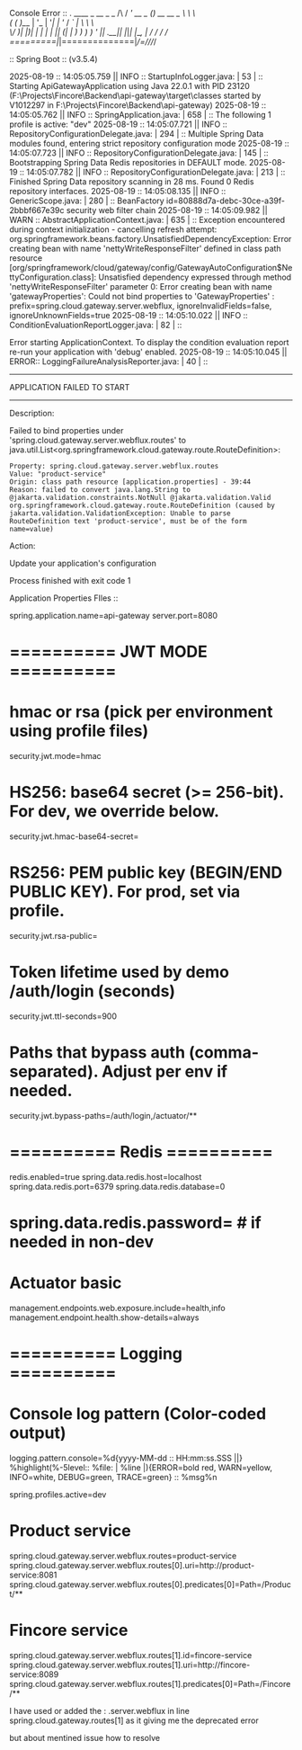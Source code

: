 Console Error ::
  .   ____          _            __ _ _
 /\\ / ___'_ __ _ _(_)_ __  __ _ \ \ \ \
( ( )\___ | '_ | '_| | '_ \/ _` | \ \ \ \
 \\/  ___)| |_)| | | | | || (_| |  ) ) ) )
  '  |____| .__|_| |_|_| |_\__, | / / / /
 =========|_|==============|___/=/_/_/_/

 :: Spring Boot ::                (v3.5.4)

2025-08-19 :: 14:05:05.759 || INFO :: StartupInfoLogger.java: | 53 | ::  Starting ApiGatewayApplication using Java 22.0.1 with PID 23120 (F:\Projects\Fincore\Backend\api-gateway\target\classes started by V1012297 in F:\Projects\Fincore\Backend\api-gateway)
2025-08-19 :: 14:05:05.762 || INFO :: SpringApplication.java: | 658 | ::  The following 1 profile is active: "dev"
2025-08-19 :: 14:05:07.721 || INFO :: RepositoryConfigurationDelegate.java: | 294 | ::  Multiple Spring Data modules found, entering strict repository configuration mode
2025-08-19 :: 14:05:07.723 || INFO :: RepositoryConfigurationDelegate.java: | 145 | ::  Bootstrapping Spring Data Redis repositories in DEFAULT mode.
2025-08-19 :: 14:05:07.782 || INFO :: RepositoryConfigurationDelegate.java: | 213 | ::  Finished Spring Data repository scanning in 28 ms. Found 0 Redis repository interfaces.
2025-08-19 :: 14:05:08.135 || INFO :: GenericScope.java: | 280 | ::  BeanFactory id=80888d7a-debc-30ce-a39f-2bbbf667e39c
security web filter chain
2025-08-19 :: 14:05:09.982 || WARN :: AbstractApplicationContext.java: | 635 | ::  Exception encountered during context initialization - cancelling refresh attempt: org.springframework.beans.factory.UnsatisfiedDependencyException: Error creating bean with name 'nettyWriteResponseFilter' defined in class path resource [org/springframework/cloud/gateway/config/GatewayAutoConfiguration$NettyConfiguration.class]: Unsatisfied dependency expressed through method 'nettyWriteResponseFilter' parameter 0: Error creating bean with name 'gatewayProperties': Could not bind properties to 'GatewayProperties' : prefix=spring.cloud.gateway.server.webflux, ignoreInvalidFields=false, ignoreUnknownFields=true
2025-08-19 :: 14:05:10.022 || INFO :: ConditionEvaluationReportLogger.java: | 82 | ::  

Error starting ApplicationContext. To display the condition evaluation report re-run your application with 'debug' enabled.
2025-08-19 :: 14:05:10.045 || ERROR:: LoggingFailureAnalysisReporter.java: | 40 | ::  

***************************
APPLICATION FAILED TO START
***************************

Description:

Failed to bind properties under 'spring.cloud.gateway.server.webflux.routes' to java.util.List<org.springframework.cloud.gateway.route.RouteDefinition>:

    Property: spring.cloud.gateway.server.webflux.routes
    Value: "product-service"
    Origin: class path resource [application.properties] - 39:44
    Reason: failed to convert java.lang.String to @jakarta.validation.constraints.NotNull @jakarta.validation.Valid org.springframework.cloud.gateway.route.RouteDefinition (caused by jakarta.validation.ValidationException: Unable to parse RouteDefinition text 'product-service', must be of the form name=value)

Action:

Update your application's configuration


Process finished with exit code 1


Application Properties FIles ::

spring.application.name=api-gateway
server.port=8080

# ========== JWT MODE ==========
# hmac or rsa (pick per environment using profile files)
security.jwt.mode=hmac

# HS256: base64 secret (>= 256-bit). For dev, we override below.
security.jwt.hmac-base64-secret=
# RS256: PEM public key (BEGIN/END PUBLIC KEY). For prod, set via profile.
security.jwt.rsa-public=

# Token lifetime used by demo /auth/login (seconds)
security.jwt.ttl-seconds=900

# Paths that bypass auth (comma-separated). Adjust per env if needed.
security.jwt.bypass-paths=/auth/login,/actuator/**

# ========== Redis ==========
redis.enabled=true
spring.data.redis.host=localhost
spring.data.redis.port=6379
spring.data.redis.database=0
# spring.data.redis.password=   # if needed in non-dev

# Actuator basic
management.endpoints.web.exposure.include=health,info
management.endpoint.health.show-details=always

# ========== Logging ==========
# Console log pattern (Color-coded output)
logging.pattern.console=%d{yyyy-MM-dd :: HH:mm:ss.SSS ||} %highlight(%-5level:: %file: | %line |){ERROR=bold red, WARN=yellow, INFO=white, DEBUG=green, TRACE=green} ::  %msg%n


spring.profiles.active=dev


# Product service
spring.cloud.gateway.server.webflux.routes=product-service
spring.cloud.gateway.server.webflux.routes[0].uri=http://product-service:8081
spring.cloud.gateway.server.webflux.routes[0].predicates[0]=Path=/Product/**

# Fincore service
spring.cloud.gateway.server.webflux.routes[1].id=fincore-service
spring.cloud.gateway.server.webflux.routes[1].uri=http://fincore-service:8089
spring.cloud.gateway.server.webflux.routes[1].predicates[0]=Path=/Fincore/**


I have used or added the  : .server.webflux in line spring.cloud.gateway.routes[1] as it giving me the deprecated error 

but about mentined issue how to resolve
